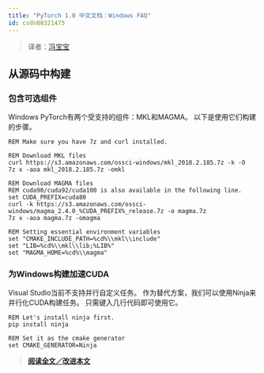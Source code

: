 ```yaml
---
title: "PyTorch 1.0 中文文档：Windows FAQ"
id: csdn88321475
---
```


> 译者：[冯宝宝](https://github.com/PEGASUS1993)

## 从源码中构建

### 包含可选组件

Windows PyTorch有两个受支持的组件：MKL和MAGMA。 以下是使用它们构建的步骤。

```
REM Make sure you have 7z and curl installed.

REM Download MKL files
curl https://s3.amazonaws.com/ossci-windows/mkl_2018.2.185.7z -k -O
7z x -aoa mkl_2018.2.185.7z -omkl

REM Download MAGMA files
REM cuda90/cuda92/cuda100 is also available in the following line.
set CUDA_PREFIX=cuda80
curl -k https://s3.amazonaws.com/ossci-windows/magma_2.4.0_%CUDA_PREFIX%_release.7z -o magma.7z
7z x -aoa magma.7z -omagma

REM Setting essential environment variables
set "CMAKE_INCLUDE_PATH=%cd%\\mkl\\include"
set "LIB=%cd%\\mkl\\lib;%LIB%"
set "MAGMA_HOME=%cd%\\magma" 
```

### 为Windows构建加速CUDA

Visual Studio当前不支持并行自定义任务。 作为替代方案，我们可以使用Ninja来并行化CUDA构建任务。 只需键入几行代码即可使用它。

```
REM Let's install ninja first.
pip install ninja

REM Set it as the cmake generator
set CMAKE_GENERATOR=Ninja 
```

> [**阅读全文／改进本文**](https://github.com/apachecn/pytorch-doc-zh/blob/master/docs/1.0/notes_windows.md)